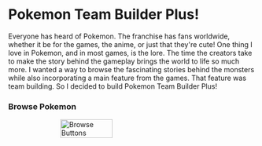 # Pokemon Team Builder Plus! 
<!-- Pokemon Team Builder uses PokeAPI (https://pokeapi.co/)
to render pokemon sprites, allows user to click sprites and have the Pokemon info load in the center. It will show the pokemon name, official artwork, types, and pokemon descriptions. There is a button the generate new description text. A second button allows the user to add pokemon to their team and that pokemon appears on the right side under the "My Team" label. The user can also search by name or pokedex number. Buttons at the top of the page allow them to browse. The first and last page are conveyed by having the back and forward button disabled respectively. There is a six pokemon limit and if the user tries to add more, a error message appears notifying them of the limit. There is a button to set them free if the user would like to add a different Pokemon instead. Errors also appear if the user tries to search for a name or number that doesn't exist. -->
Everyone has heard of Pokemon. The franchise has fans worldwide, whether it be for the games, the anime, or just that they're cute! One thing I love in Pokemon, and in most games, is the lore. The time the creators take to make the story behind the gameplay brings the world to life so much more. I wanted a way to browse the fascinating stories behind the monsters while also incorporating a main feature from the games. That feature was team building. So I decided to build Pokemon Team Builder Plus!

### Browse Pokemon
<figure style='display: flex; justify-content: center;'>
    <img src='https://i.imgur.com/ZgxLFwG.png' alt='Browse Buttons' style='height: 50%; width: 50%;' />
<figure>
